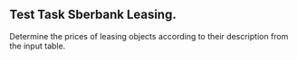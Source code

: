 ## Test Task Sberbank Leasing.
Determine the prices of leasing objects according to their description from the input table.
